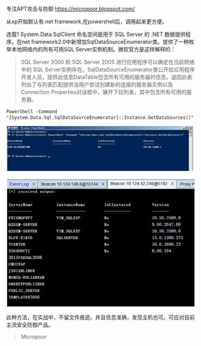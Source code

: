 专注APT攻击与防御
https://micropoor.blogspot.com/

从xp开始默认有.net framework,在powershell后，调用起来更方便。

连载1
System.Data.SqlClient 命名空间是用于 SQL Server 的 .NET 数据提供程序。在net framework2.0中新增加SqlDataSourceEnumerator类。提供了一种枚举本地网络内的所有可用SQL Server实例机制。微软官方是这样解释的：

>   SQL Server 2000 和 SQL Server 2005 进行应用程序可以确定在当前网络中的 SQL Server实例存在。SqlDataSourceEnumerator类公开给应用程序开发人员，提供此信息DataTable包含所有可用的服务器的信息。返回此表列出了与列表匹配提供当用户尝试创建新的连接的服务器实例以及Connection Properties对话框中，展开下拉列表，其中包含所有可用的服务器。

```
PowerShell -Command 
"[System.Data.Sql.SqlDataSourceEnumerator]::Instance.GetDataSources()"
```
![](media/56279a8ac03519b94850df0f82c9835a.jpg)

![](media/cfcaa6274999ba01237a3d0265ed7b45.jpg)

此种方法，在实战中，不留文件痕迹。并且信息准确，发现主机也可。可应对目前主流安全防御产品。

>   Micropoor
